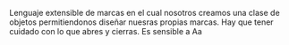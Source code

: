 Lenguaje extensible de marcas en el cual nosotros creamos una clase de objetos permitiendonos diseñar nuesras propias marcas.
Hay que tener cuidado con lo que abres y cierras.
Es sensible a Aa
